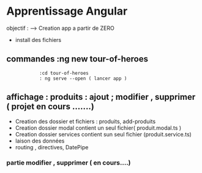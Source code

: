 # Apprentissage Angular
objectif :
--> Creation app a partir de ZERO
- install des fichiers 
## commandes :ng new tour-of-heroes
                :cd tour-of-heroes
                : ng serve --open ( lancer app )
                
##  affichage : produits : ajout ; modifier , supprimer ( projet en cours .......)
- Creation des dossier et fichiers  : produits, add-produits
- Creation dossier modal contient un seul fichier( produit.modal.ts )
- Creation dossier services contient sun seul fichier (produit.service.ts)
- laison des données
- routing , directives, DatePipe

### partie modifier , supprimer ( en cours....)
